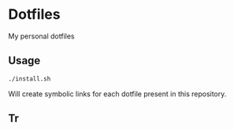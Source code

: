 # Dotfiles

My personal dotfiles

## Usage

```bash
./install.sh
```

Will create symbolic links for each dotfile present in this repository.


## Tr